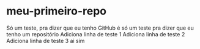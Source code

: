# meu-primeiro-repo
Só um teste, pra dizer que eu tenho GitHub
é só um teste pra dizer que eu tenho um repositório
Adiciona linha de teste 1
Adiciona linha de teste 2
Adiciona linha de teste 3
ai sim
